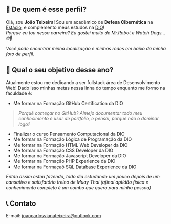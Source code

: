 ## 💭 De quem é esse perfil?

Olá, sou **João Teixeira**! Sou um acadêmico de **Defesa Cibernética** na [Estácio](estácio.br), e complemento meus estudos na [DIO](https://www.dio.me/)!  
_Porque eu tou nessa carreira? Eu gostei muito de Mr.Robot e Watch Dogs... 🤓🤫_

*Você pode encontrar minha localização e minhas redes em baixo da minha foto de perfil.*

## 📅 Qual o seu objetivo desse ano?

Atualmente estou me dedicando a ser fullstack área de Desenvolvimento Web! Dado isso minhas metas nessa linha do tempo enquanto me formo na faculdade é:

- Me formar na Formação GitHub Certification da DIO 
> _Porquê começar no GitHub? Almejo documentar todo meu conhecimento e usar de portfólio, e pensei, porque não o dominar logo?_
- Finalizar o curso Pensamento Computacional da DIO
- Me formar na Formação Lógica de Programação da DIO
- Me formar na Formação HTML Web Developer da DIO
- Me formar na Formação CSS Developer da DIO
- Me formar na Formação Javascript Developer da DIO
- Me formar na Formação PHP Experience da DIO
- Me formar na Formaçaõ SQL Database Experience da DIO

_Então assim estou fazendo, todo dia estudando um pouco depois de um cansativo e satisfatório treino de Muay Thai (afinal aptidão física e conhecimento completo é um combo que quero para minha pessoa)_

## 📞 Contato

E-mail: joaocarlosvianateixeira@outlook.com
